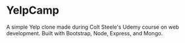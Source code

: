 # YelpCamp

A simple Yelp clone made during Colt Steele's Udemy course on web development. Built with Bootstrap, Node, Express, and Mongo.
